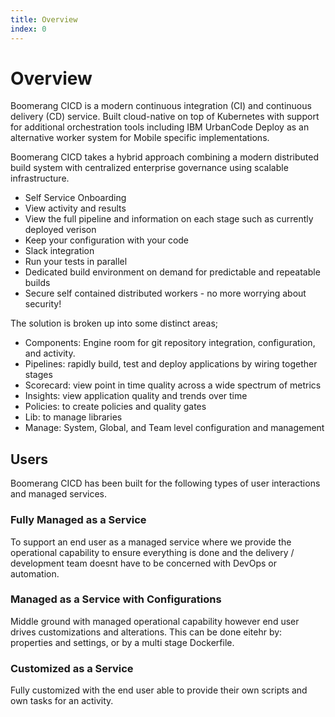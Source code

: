 ```yaml
---
title: Overview
index: 0
---
```


# Overview

Boomerang CICD is a modern continuous integration (CI) and continuous delivery (CD) service. Built cloud-native on top of Kubernetes with support for additional orchestration tools including IBM UrbanCode Deploy as an  alternative worker system for Mobile specific implementations.

Boomerang CICD takes a hybrid approach combining a modern distributed build system with centralized enterprise governance using scalable infrastructure.

- Self Service Onboarding
- View activity and results
- View the full pipeline and information on each stage such as currently deployed verison
- Keep your configuration with your code
- Slack integration
- Run your tests in parallel
- Dedicated build environment on demand for predictable and repeatable builds
- Secure self contained distributed workers - no more worrying about security!

The solution is broken up into some distinct areas;
- Components: Engine room for git repository integration, configuration, and activity.
- Pipelines: rapidly build, test and deploy applications by wiring together stages
- Scorecard: view point in time quality across a wide spectrum of metrics
- Insights: view application quality and trends over time
- Policies: to create policies and quality gates
- Lib: to manage libraries
- Manage: System, Global, and Team level configuration and management

## Users

Boomerang CICD has been built for the following types of user interactions and managed services.

### Fully Managed as a Service

To support an end user as a managed service where we provide the operational capability to ensure everything is done and the delivery / development team doesnt have to be concerned with DevOps or automation.

### Managed as a Service with Configurations

Middle ground with managed operational capability however end user drives customizations and alterations. This can be done eitehr by: properties and settings, or by a multi stage Dockerfile.

### Customized as a Service

Fully customized with the end user able to provide their own scripts and own tasks for an activity.